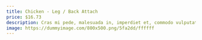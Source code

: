 ```yaml
---
title: Chicken - Leg / Back Attach
price: $16.73
description: Cras mi pede, malesuada in, imperdiet et, commodo vulputate, justo. In blandit ultrices enim. Lorem ipsum dolor sit amet, consectetuer adipiscing elit.
image: https://dummyimage.com/800x500.png/5fa2dd/ffffff
---
```

